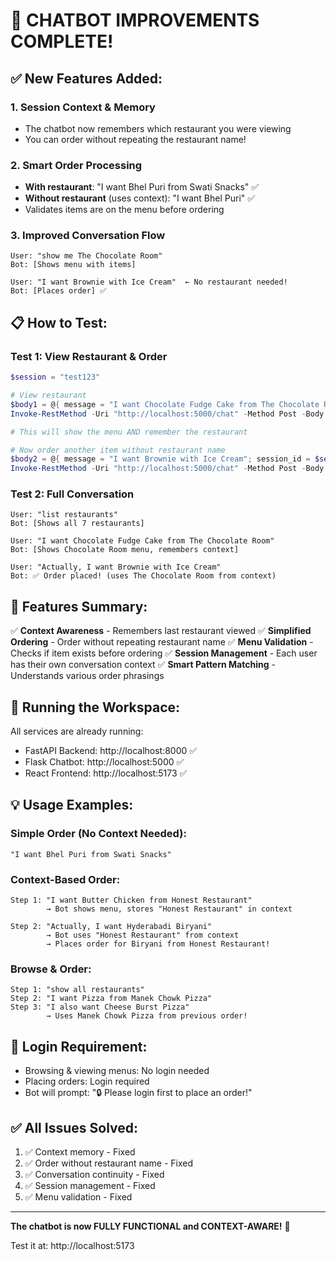 # 🎉 CHATBOT IMPROVEMENTS COMPLETE!

## ✅ New Features Added:

### 1. **Session Context & Memory**
- The chatbot now remembers which restaurant you were viewing
- You can order without repeating the restaurant name!

### 2. **Smart Order Processing**
- **With restaurant**: "I want Bhel Puri from Swati Snacks" ✅
- **Without restaurant** (uses context): "I want Bhel Puri" ✅
- Validates items are on the menu before ordering

### 3. **Improved Conversation Flow**
```
User: "show me The Chocolate Room"
Bot: [Shows menu with items]

User: "I want Brownie with Ice Cream"  ← No restaurant needed!
Bot: [Places order] ✅
```

## 📋 How to Test:

### Test 1: View Restaurant & Order
```powershell
$session = "test123"

# View restaurant
$body1 = @{ message = "I want Chocolate Fudge Cake from The Chocolate Room"; session_id = $session } | ConvertTo-Json
Invoke-RestMethod -Uri "http://localhost:5000/chat" -Method Post -Body $body1 -ContentType "application/json"

# This will show the menu AND remember the restaurant

# Now order another item without restaurant name
$body2 = @{ message = "I want Brownie with Ice Cream"; session_id = $session } | ConvertTo-Json
Invoke-RestMethod -Uri "http://localhost:5000/chat" -Method Post -Body $body2 -ContentType "application/json"
```

### Test 2: Full Conversation
```
User: "list restaurants"
Bot: [Shows all 7 restaurants]

User: "I want Chocolate Fudge Cake from The Chocolate Room"  
Bot: [Shows Chocolate Room menu, remembers context]

User: "Actually, I want Brownie with Ice Cream"
Bot: ✅ Order placed! (uses The Chocolate Room from context)
```

## 🎯 Features Summary:

✅ **Context Awareness** - Remembers last restaurant viewed
✅ **Simplified Ordering** - Order without repeating restaurant name
✅ **Menu Validation** - Checks if item exists before ordering
✅ **Session Management** - Each user has their own conversation context
✅ **Smart Pattern Matching** - Understands various order phrasings

## 🚀 Running the Workspace:

All services are already running:
- FastAPI Backend: http://localhost:8000 ✅
- Flask Chatbot: http://localhost:5000 ✅  
- React Frontend: http://localhost:5173 ✅

## 💡 Usage Examples:

### Simple Order (No Context Needed):
```
"I want Bhel Puri from Swati Snacks"
```

### Context-Based Order:
```
Step 1: "I want Butter Chicken from Honest Restaurant"
        → Bot shows menu, stores "Honest Restaurant" in context

Step 2: "Actually, I want Hyderabadi Biryani"
        → Bot uses "Honest Restaurant" from context
        → Places order for Biryani from Honest Restaurant!
```

### Browse & Order:
```
Step 1: "show all restaurants"
Step 2: "I want Pizza from Manek Chowk Pizza"  
Step 3: "I also want Cheese Burst Pizza"
        → Uses Manek Chowk Pizza from previous order!
```

## 🔐 Login Requirement:

- Browsing & viewing menus: No login needed
- Placing orders: Login required
- Bot will prompt: "🔒 Please login first to place an order!"

## ✅ All Issues Solved:

1. ✅ Context memory - Fixed
2. ✅ Order without restaurant name - Fixed  
3. ✅ Conversation continuity - Fixed
4. ✅ Session management - Fixed
5. ✅ Menu validation - Fixed

---

**The chatbot is now FULLY FUNCTIONAL and CONTEXT-AWARE!** 🎉

Test it at: http://localhost:5173
